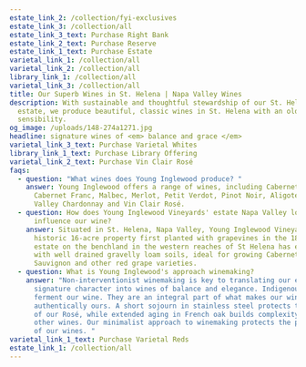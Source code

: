 ```yaml
---
estate_link_2: /collection/fyi-exclusives
estate_link_3: /collection/all
estate_link_3_text: Purchase Right Bank
estate_link_2_text: Purchase Reserve
estate_link_1_text: Purchase Estate
varietal_link_1: /collection/all
varietal_link_2: /collection/all
library_link_1: /collection/all
varietal_link_3: /collection/all
title: Our Superb Wines in St. Helena | Napa Valley Wines
description: With sustainable and thoughtful stewardship of our St. Helena Napa
  estate, we produce beautiful, classic wines in St. Helena with an old world
  sensibility.
og_image: /uploads/148-274a1271.jpg
headline: signature wines of <em> balance and grace </em>
varietal_link_3_text: Purchase Varietal Whites
library_link_1_text: Purchase Library Offering
varietal_link_2_text: Purchase Vin Clair Rosé
faqs:
  - question: "What wines does Young Inglewood produce? "
    answer: Young Inglewood offers a range of wines, including Cabernet Sauvignon,
      Cabernet Franc, Malbec, Merlot, Petit Verdot, Pinot Noir, Aligoté, Napa
      Valley Chardonnay and Vin Clair Rosé.
  - question: How does Young Inglewood Vineyards' estate Napa Valley location
      influence our wine?
    answer: Situated in St. Helena, Napa Valley, Young Inglewood Vineyards is on a
      historic 16-acre property first planted with grapevines in the 1800s. Our
      estate on the benchland in the western reaches of St Helena has endowed us
      with well drained gravelly loam soils, ideal for growing Cabernet
      Sauvignon and other red grape varieties.  ​
  - question: What is Young Inglewood's approach winemaking?
    answer: "Non-interventionist winemaking is key to translating our estate’s
      signature character into wines of balance and elegance. Indigenous yeasts
      ferment our wine. They are an integral part of what makes our wines
      authentically ours. A short sojourn in stainless steel protects the purity
      of our Rosé, while extended aging in French oak builds complexity in our
      other wines. Our minimalist approach to winemaking protects the pedigree
      of our wines. "
varietal_link_1_text: Purchase Varietal Reds
estate_link_1: /collection/all
---
```

